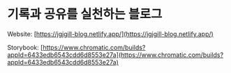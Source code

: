 # 기록과 공유를 실천하는 블로그

Website: [https://jgjgill-blog.netlify.app/](https://jgjgill-blog.netlify.app/)

Storybook:  [https://www.chromatic.com/builds?appId=6433edb6543cdd6d8553e27a](https://www.chromatic.com/builds?appId=6433edb6543cdd6d8553e27a)

